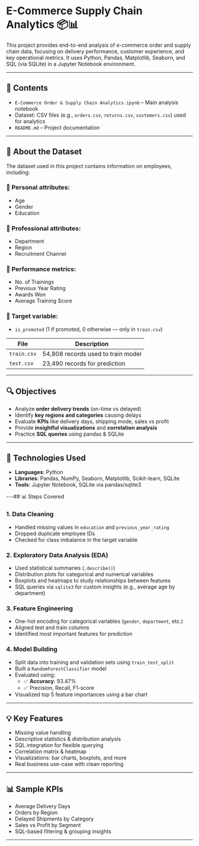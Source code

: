 # E-Commerce Supply Chain Analytics 📦📊

This project provides end-to-end analysis of e-commerce order and supply chain data, focusing on delivery performance, customer experience, and key operational metrics. It uses Python, Pandas, Matplotlib, Seaborn, and SQL (via SQLite) in a Jupyter Notebook environment.

---

## 📁 Contents

- `E-Commerce Order & Supply Chain Analytics.ipynb` – Main analysis notebook
- Dataset: CSV files (e.g., `orders.csv`, `returns.csv`, `customers.csv`) used for analytics
- `README.md` – Project documentation

---
## 📄 About the Dataset

The dataset used in this project contains information on employees, including:

### 🔹 Personal attributes:
- Age
- Gender
- Education

### 🔹 Professional attributes:
- Department
- Region
- Recruitment Channel

### 🔹 Performance metrics:
- No. of Trainings
- Previous Year Rating
- Awards Won
- Average Training Score

### 🔹 Target variable:
- `is_promoted` (1 if promoted, 0 otherwise — only in `train.csv`)

| File        | Description                         |
|-------------|-------------------------------------|
| `train.csv` | 54,808 records used to train model  |
| `test.csv`  | 23,490 records for prediction       |

---

## 🔍 Objectives

- Analyze **order delivery trends** (on-time vs delayed)
- Identify **key regions and categories** causing delays
- Evaluate **KPIs** like delivery days, shipping mode, sales vs profit
- Provide **insightful visualizations** and **correlation analysis**
- Practice **SQL queries** using pandas & SQLite

---
## 🧰 Technologies Used

- **Languages**: Python
- **Libraries**: Pandas, NumPy, Seaborn, Matplotlib, Scikit-learn, SQLite
- **Tools**: Jupyter Notebook, SQLite via pandas/sqlite3

---## 📊 Steps Covered

### 1. Data Cleaning
- Handled missing values in `education` and `previous_year_rating`
- Dropped duplicate employee IDs
- Checked for class imbalance in the target variable

### 2. Exploratory Data Analysis (EDA)
- Used statistical summaries (`.describe()`)
- Distribution plots for categorical and numerical variables
- Boxplots and heatmaps to study relationships between features
- SQL queries via `sqlite3` for custom insights (e.g., average age by department)

### 3. Feature Engineering
- One-hot encoding for categorical variables (`gender`, `department`, etc.)
- Aligned test and train columns
- Identified most important features for prediction

### 4. Model Building
- Split data into training and validation sets using `train_test_split`
- Built a `RandomForestClassifier` model
- Evaluated using:
  - ✅ **Accuracy**: 93.47%
  - ✅ Precision, Recall, F1-score
- Visualized top 5 feature importances using a bar chart

---

## 💡 Key Features

- Missing value handling
- Descriptive statistics & distribution analysis
- SQL integration for flexible querying
- Correlation matrix & heatmap
- Visualizations: bar charts, boxplots, and more
- Real business use-case with clean reporting

---

## 📊 Sample KPIs

- Average Delivery Days
- Orders by Region
- Delayed Shipments by Category
- Sales vs Profit by Segment
- SQL-based filtering & grouping insights

---

